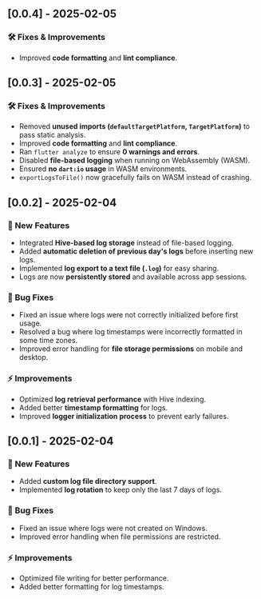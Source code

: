 ## [0.0.4] - 2025-02-05
### 🛠 Fixes & Improvements
- Improved **code formatting** and **lint compliance**.

## [0.0.3] - 2025-02-05
### 🛠 Fixes & Improvements
- Removed **unused imports (`defaultTargetPlatform`, `TargetPlatform`)** to pass static analysis.
- Improved **code formatting** and **lint compliance**.
- Ran `flutter analyze` to ensure **0 warnings and errors**.
- Disabled **file-based logging** when running on WebAssembly (WASM).
- Ensured **no `dart:io` usage** in WASM environments.
- `exportLogsToFile()` now gracefully fails on WASM instead of crashing.

## [0.0.2] - 2025-02-04
### 🚀 New Features
- Integrated **Hive-based log storage** instead of file-based logging.
- Added **automatic deletion of previous day's logs** before inserting new logs.
- Implemented **log export to a text file (`.log`)** for easy sharing.
- Logs are now **persistently stored** and available across app sessions.

### 🐛 Bug Fixes
- Fixed an issue where logs were not correctly initialized before first usage.
- Resolved a bug where log timestamps were incorrectly formatted in some time zones.
- Improved error handling for **file storage permissions** on mobile and desktop.

### ⚡ Improvements
- Optimized **log retrieval performance** with Hive indexing.
- Added better **timestamp formatting** for logs.
- Improved **logger initialization process** to prevent early failures.

## [0.0.1] - 2025-02-04
### 🚀 New Features
- Added **custom log file directory support**.
- Implemented **log rotation** to keep only the last 7 days of logs.

### 🐛 Bug Fixes
- Fixed an issue where logs were not created on Windows.
- Improved error handling when file permissions are restricted.

### ⚡ Improvements
- Optimized file writing for better performance.
- Added better formatting for log timestamps.

